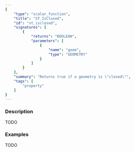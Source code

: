 ```yaml
---
{
    "type": "scalar_function",
    "title": "ST_IsClosed",
    "id": "st_isclosed",
    "signatures": [
        {
            "returns": "BOOLEAN",
            "parameters": [
                {
                    "name": "geom",
                    "type": "GEOMETRY"
                }
            ]
        }
    ],
    "summary": "Returns true if a geometry is \"closed\"",
    "tags": [
        "property"
    ]
}
---
```


### Description

TODO

### Examples

TODO

